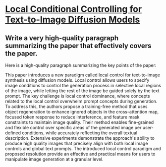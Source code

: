 # [Local Conditional Controlling for Text-to-Image Diffusion Models](https://arxiv.org/abs/2312.08768)

## Write a very high-quality paragraph summarizing the paper that effectively covers the paper.

 Here is a high-quality paragraph summarizing the key points of the paper:

This paper introduces a new paradigm called local control for text-to-image synthesis using diffusion models. Local control allows users to specify image conditions to control the generation process in selective local regions of the image, while letting the rest of the image be guided solely by the text prompt. The key challenge is local control dominance, where concepts related to the local control overwhelm prompt concepts during generation. To address this, the authors propose a training-free method that uses object regeneration to enhance ignored objects in the cross-attention map, focused token response to reduce interference, and feature mask constraints to maintain image quality. Their method enables fine-grained and flexible control over specific areas of the generated image per user-defined conditions, while accurately reflecting the overall textual description. Extensive experiments demonstrate the approach's ability to produce high quality images that precisely align with both local image controls and global text prompts. The introduced local control paradigm and proposed resolution provide an effective and practical means for users to manipulate image generation at a granular level.
